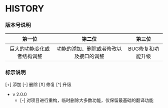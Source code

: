 # HISTORY


### 版本号说明

|         第一位         |              第二位             |      第三位     |
|:---------------------:|:-----------------------------:|:--------------:|
| 巨大的功能变化或者结构调整 | 功能的添加、删除或者修改以及接口的调整 | BUG修复和功能升级 |


### 标示说明

[+] 添加  [-] 删除  [#] 修复  [^] 升级


* v 2.0.0
    * [-] 对项目进行重构，临时删除大多数功能，仅保留最基础的翻译功能
